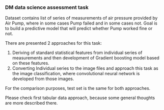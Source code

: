 ### DM data science assessment task

Dataset contains list of series of measurements of air pressure provided by Air Pump, where in some cases Pump failed and in some cases not. Goal is to build a predictive model that will predict whether Pump worked fine or not. 

There are presented 2 approaches for this task:
1. Deriving of standard statistical features from individual series of measurements and then development of Gradient boosting model based on these features.
2. Converting Individual series to the image files and approach this task as the image classification, where convolutional neural network is developed from those images.

For the comparison purposes, test set is the same for both approaches.

Please check first tabular data approach, because some general thoughts are more described there.